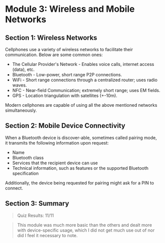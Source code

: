 # Module 3: Wireless and Mobile Networks

## Section 1: Wireless Networks

Cellphones use a variety of wireless networks to facilitate their communication. Below are some
common ones:
- The Cellular Provider's Network - Enables voice calls, internet access (data), etc.
- Bluetooth - Low-power, short range P2P connections.
- WiFi - Short range connections through a centralized router; uses radio waves.
- NFC - Near-field Communication; extremely short range; uses EM fields.
- GPS - Location triangulation with satellites (+-10m).

Modern cellphones are capable of using all the above mentioned networks simultaneously.

## Section 2: Mobile Device Connectivity

When a Bluetooth device is discover-able, sometimes called pairing mode, it transmits the
following information upon request:
- Name
- Bluetooth class
- Services that the recipient device can use
- Technical information, such as features or the supported Bluetooth specification

Additionally, the device being requested for pairing might ask for a PIN to connect.

## Section 3: Summary

> Quiz Results: 11/11

> This module was much more basic than the others and dealt more with device-specific usage,
> which I did not get much use out of nor did I feel it necessary to note.
